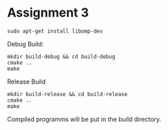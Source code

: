# Assignment 3

```
sudo apt-get install libomp-dev
```

Debug Build:
``` 
mkdir build-debug && cd build-debug
cmake ..
make
```

Release Build
``` 
mkdir build-release && cd build-release
cmake ..
make
```


Compiled programms will be put in the build directory.
